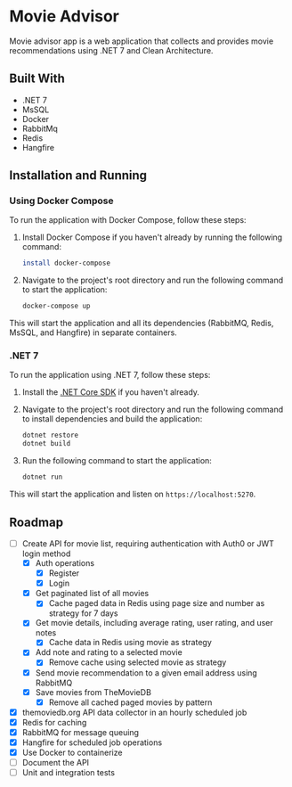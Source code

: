 
# Movie Advisor

Movie advisor app is a web application that collects and provides movie recommendations using .NET 7 and Clean Architecture.

## Built With

- .NET 7
- MsSQL
- Docker
- RabbitMq
- Redis
- Hangfire
## Installation and Running

### Using Docker Compose

To run the application with Docker Compose, follow these steps:

1. Install Docker Compose if you haven't already by running the following command:

    ```bash
    install docker-compose
    ```

2. Navigate to the project's root directory and run the following command to start the application:

    ```bash
    docker-compose up
    ```

This will start the application and all its dependencies (RabbitMQ, Redis, MsSQL, and Hangfire) in separate containers.


### .NET 7

To run the application using .NET 7, follow these steps:

1. Install the [.NET Core SDK](https://dotnet.microsoft.com/download/dotnet/7.0) if you haven't already.

2. Navigate to the project's root directory and run the following command to install dependencies and build the application:

    ```bash
    dotnet restore
    dotnet build
    ```

3. Run the following command to start the application:

    ```bash
    dotnet run
    ```

This will start the application and listen on `https://localhost:5270`.
## Roadmap

- [ ] Create API for movie list, requiring authentication with Auth0 or JWT login method
    - [x] Auth operations
        - [x] Register
        - [x] Login
    - [x] Get paginated list of all movies
        - [x] Cache paged data in Redis using page size and number as strategy for 7 days
    - [x] Get movie details, including average rating, user rating, and user notes
        - [x] Cache data in Redis using movie as strategy
    - [x] Add note and rating to a selected movie
        - [x] Remove cache using selected movie as strategy
    - [x] Send movie recommendation to a given email address using RabbitMQ
    - [x] Save movies from TheMovieDB
        - [x] Remove all cached paged movies by pattern 
- [x] themoviedb.org API data collector in an hourly scheduled job
- [x] Redis for caching
- [x] RabbitMQ for message queuing
- [x] Hangfire for scheduled job operations
- [x] Use Docker to containerize
- [ ] Document the API
- [ ] Unit and integration tests
